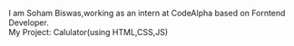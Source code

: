 I am Soham Biswas,working as an intern at CodeAlpha based on Forntend Developer.
<br>
My Project: Calulator(using HTML,CSS,JS)
